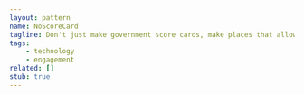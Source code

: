 ```yaml
---
layout: pattern
name: NoScoreCard
tagline: Don't just make government score cards, make places that allow people to act on that information.
tags:
    - technology
    - engagement
related: []
stub: true
---
```

